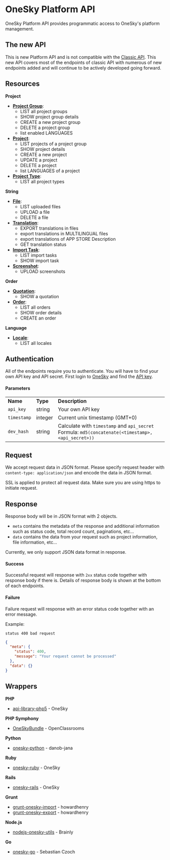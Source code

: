 # OneSky Platform API

OneSky Platform API provides programmatic access to OneSky's platform management.

## The new API

This is new Platform API and is not compatible with the [Classic API](http://developer.oneskyapp.com/api). This new API covers most of the endpoints of classic API with numerous of new endpoints added and will continue to be actively developed going forward.

## Resources

**Project**
- [**Project Group**](/resources/project_group.md): 
    -   LIST all project groups
    -   SHOW project group details
    -   CREATE a new project group
    -   DELETE a project group
    -   list enabled LANGUAGES 
- [**Project**](/resources/project.md): 
    - LIST projects of a project group
    - SHOW project details
    - CREATE a new project
    - UPDATE a project
    - DELETE a project
    - list LANGUAGES of a project 
- [**Project Type**](/resources/project_type.md): 
    - LIST all project types

**String**
- [**File**](/resources/file.md): 
    - LIST uploaded files
    - UPLOAD a file 
    - DELETE a file
- [**Translation**](/resources/translation.md): 
    - EXPORT translations in files
    - export translations in MULTILINGUAL files
    - export translations of APP STORE Description
    - GET translation status
- [**Import Task**](/resources/import_task.md): 
    - LIST import tasks
    - SHOW import task
- [**Screenshot**](/resources/screenshot.md): 
    - UPLOAD screenshots

**Order**
- [**Quotation**](/resources/quotation.md): 
    - SHOW a quotation
- [**Order**](/resources/order.md): 
    - LIST all orders 
    - SHOW order details
    - CREATE an order

**Language**
- [**Locale**](/resources/locale.md): 
    - LIST all locales

## Authentication

All of the endpoints require you to authenticate. You will have to find your own API key and API secret. First login to [OneSky](http://www.oneskyapp.com) and find the [API key](http://support.oneskyapp.com/hc/en-us/articles/206887797-How-to-find-your-API-keys-).

#### Parameters
<table>
    <tr>
        <td><strong>Name</strong></td>
        <td><strong>Type</strong></td>
        <td><strong>Description</strong></td>
    </tr>
    <tr>
        <td><code>api_key</code></td>
        <td>string</td>
        <td>Your own API key</td>
    </tr>
    <tr>
        <td><code>timestamp</code></td>
        <td>integer</td>
        <td>Current unix timestamp (GMT+0)</td>
    </tr>
    <tr>
        <td><code>dev_hash</code></td>
        <td>string</td>
        <td>
            Calculate with <code>timestamp</code> and <code>api_secret</code>
            <br>
            Formula: <code>md5(concatenate(&lt;timestamp&gt;, &lt;api_secret&gt;))</code>
        </td>
    </tr>
</table>

## Request
We accept request data in JSON format. Please specify request header with `content-type: application/json` and encode the data in JSON format.

SSL is applied to protect all request data. Make sure you are using https to initiate request.

## Response

Response body will be in JSON format with 2 objects.
- `meta` contains the metadata of the response and additional information such as status code, total record count, paginations, etc...
- `data` contains the data from your request such as project information, file information, etc...

Currently, we only support JSON data format in response.

#### Success
Successful request will response with `2xx` status code together with response body if there is. Details of response body is shown at the bottom of each endpoints.

#### Failure
Failure request will response with an error status code together with an error message.

Example:
```
status 400 bad request
```
```json
{
  "meta": {
    "status": 400,
    "message": "Your request cannot be processed"
  },
  "data": {}
}
```

## Wrappers
**PHP**
- [api-library-php5](https://github.com/onesky/api-library-php5) - OneSky

**PHP Symphony**
- [OneSkyBundle](https://github.com/OpenClassrooms/OneSkyBundle) - OpenClassrooms

**Python**
- [onesky-python](https://github.com/Jana-Mobile/onesky-python) - danob-jana

**Ruby**
- [onesky-ruby](https://github.com/onesky/onesky-ruby) - OneSky

**Rails**
- [onesky-rails](https://github.com/onesky/onesky-rails) - OneSky

**Grunt**
- [grunt-onesky-import](https://github.com/howardhenry/grunt-onesky-import) - howardhenry
- [grunt-onesky-export](https://github.com/howardhenry/grunt-onesky-export) - howardhenry

**Node.js**
- [nodejs-onesky-utils](https://github.com/brainly/nodejs-onesky-utils) - Brainly

**Go**
- [onesky-go](https://github.com/SebastianCzoch/onesky-go) - Sebastian Czoch
